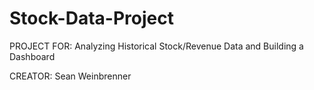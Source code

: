# Stock-Data-Project

PROJECT FOR: Analyzing Historical Stock/Revenue Data and Building a Dashboard

CREATOR: Sean Weinbrenner
